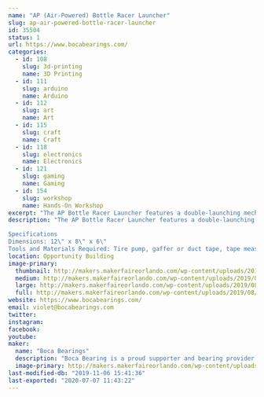 ```yaml
---
name: "AP (Air-Powered) Bottle Racer Launcher"
slug: ap-air-powered-bottle-racer-launcher
id: 35504
status: 1
url: https://www.bocabearings.com/
categories:
  - id: 108
    slug: 3d-printing
    name: 3D Printing
  - id: 111
    slug: arduino
    name: Arduino
  - id: 112
    slug: art
    name: Art
  - id: 115
    slug: craft
    name: Craft
  - id: 118
    slug: electronics
    name: Electronics
  - id: 121
    slug: gaming
    name: Gaming
  - id: 154
    slug: workshop
    name: Hands-On Workshop
excerpt: "The AP Bottle Racer Launcher features a double-launching mechanism"
description: "The AP Bottle Racer Launcher features a double-launching mechanism, where one air pressure source can be attached to race two bottle rocket cars side by side for 30 feet or more, depending on the air pressure used. Below are the specifications.  

Specifications
Dimensions: 12\" x 8\" x 6\"
Tools and Materials Required: Tire pump, gaffer or duct tape, tape measure, scissors, AP Bottle Racers, 2 towels (for deceleration)"
location: Opportunity Building
image-primary:
  thumbnail: http://makers.makerfaireorlando.com/wp-content/uploads/2019/08/20190801_115451-150x150.jpg
  medium: http://makers.makerfaireorlando.com/wp-content/uploads/2019/08/20190801_115451-243x300.jpg
  large: http://makers.makerfaireorlando.com/wp-content/uploads/2019/08/20190801_115451-830x1024.jpg
  full: http://makers.makerfaireorlando.com/wp-content/uploads/2019/08/20190801_115451.jpg
website: https://www.bocabearings.com/
email: violet@bocabearings.com
twitter: 
instagram: 
facebook: 
youtube: 
maker:
  name: "Boca Bearings"
  description: "Boca Bearing is a proud supporter and bearing provider for makers all over the world. Based in South Florida, Boca Bearings provides all types of bearings for robotics, remote-controlled aircraft, 3D printers, industrial equipment- you name it! If it rotates, it probably has our bearing inside of it! "
  image-primary: http://makers.makerfaireorlando.com/wp-content/uploads/2015/08/BocaBearings-Logo-Tagline-1024x427.jpg
last-modified-db: "2019-11-06 15:41:36"
last-exported: "2020-07-07 11:43:22"
---
```

